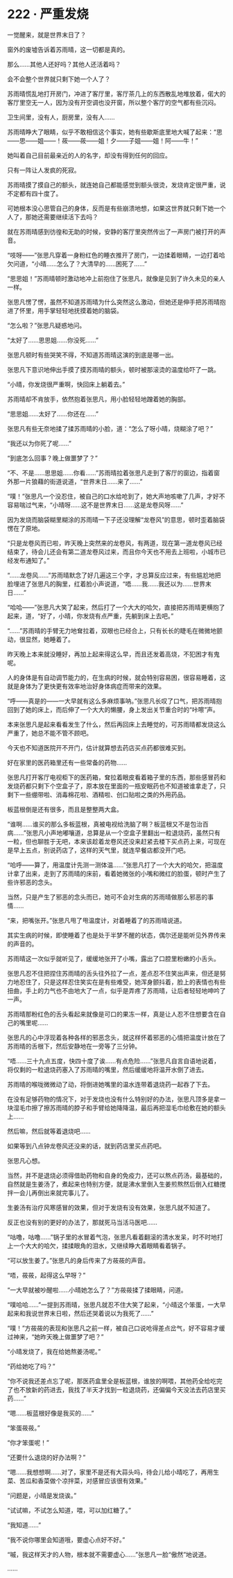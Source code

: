 # 222 · 严重发烧

一觉醒来，就是世界末日了？

窗外的废墟告诉着苏雨晴，这一切都是真的。

那么……其他人还好吗？其他人还活着吗？

会不会整个世界就只剩下她一个人了？

苏雨晴慌乱地打开房门，冲进了客厅里，客厅茶几上的东西散乱地堆放着，偌大的客厅里空无一人，因为没有开空调也没开窗，所以整个客厅的空气都有些沉闷。

卫生间里，没有人，厨房里，没有人……

苏雨晴睁大了眼睛，似乎不敢相信这个事实，她有些歇斯底里地大喊了起来：“思——思——姐——！莜——莜——姐！夕——子姐——姐！阿——牛！”

她叫着自己目前最亲近的人的名字，却没有得到任何的回应。

只有一阵让人发疯的死寂。

苏雨晴摸了摸自己的额头，就连她自己都能感觉到额头很烫，发烧肯定很严重，说不定都有四十度了。

可她根本没心思管自己的身体，反而是有些崩溃地想，如果这世界就只剩下她一个人了，那她还需要继续活下去吗？

就在苏雨晴感到彷徨和无助的时候，安静的客厅里突然传出了一声房门被打开的声音。

“吱呀——”张思凡穿着一身粉红色的睡衣推开了房门，一边揉着眼睛，一边打着哈欠问道，“小晴……怎么了？大清早的……困死了……”

“思思姐！”苏雨晴顿时激动地冲上前抱住了张思凡，就像是见到了许久未见的亲人一样。

张思凡愣了愣，虽然不知道苏雨晴为什么突然这么激动，但她还是伸手把苏雨晴抱进了怀里，用手掌轻轻地抚摸着她的脑袋。

“怎么啦？”张思凡疑惑地问。

“太好了……思思姐……你没死……”

张思凡顿时有些哭笑不得，不知道苏雨晴这演的到底是哪一出。

张思凡下意识地伸出手摸了摸苏雨晴的额头，顿时被那滚烫的温度给吓了一跳。

“小晴，你发烧很严重啊，快回床上躺着去。”

苏雨晴却不肯放手，依然抱着张思凡，用小脸轻轻地蹭着她的胸部。

“思思姐……太好了……你还在……”

张思凡有些无奈地揉了揉苏雨晴的小脸，道：“怎么了呀小晴，烧糊涂了吧？”

“我还以为你死了呢……”

“到底怎么回事？晚上做噩梦了？”

“不、不是……思思姐……你看……”苏雨晴拉着张思凡走到了客厅的窗边，指着窗外那一片狼藉的街道说道，“世界末日……来了……”

“噗！”张思凡一个没忍住，被自己的口水给呛到了，她大声地咳嗽了几声，才好不容易喘过气来，“小晴呀……这不是世界末日……这是龙卷风呀……”

因为发烧而脑袋糊里糊涂的苏雨晴一下子还没理解“龙卷风”的意思，顿时歪着脑袋愣在了原地。

“只是龙卷风而已啦，昨天晚上突然来的龙卷风，有两道，现在第一道龙卷风已经结束了，待会儿还会有第二道龙卷风过来，而且你今天也不用去上班啦，小城市已经发布通知了。”

“……龙卷风……”苏雨晴默念了好几遍这三个字，才总算反应过来，有些尴尬地把脸埋进了张思凡的胸里，红着脸小声说道，“唔……我……我还以为……世界末日……”

“哈哈——”张思凡大笑了起来，然后打了一个大大的哈欠，直接把苏雨晴更横抱了起来，道，“好了，小晴，你发烧有点严重，先躺到床上去吧。”

“……”苏雨晴的手臂无力地耷拉着，双眼也已经合上，只有长长的睫毛在微微地颤动，很显然，她睡着了。

昨天晚上本来就没睡好，再加上起来得这么早，而且还发着高烧，不犯困才有鬼呢。

人的身体是有自动调节能力的，在生病的时候，就会特别容易困，很容易睡着，这就是身体为了更快更有效率地治好身体病症而带来的效果。

“呼——真是的——一大早就有这么多麻烦事呐。”张思凡长叹了口气，把苏雨晴抱回到了她的床上，而后伸了一个大大的懒腰，身上发出关节重合时的“咔嚓”声。

本来张思凡是起来看看发生了什么，然后再回床上去睡觉的，可苏雨晴都发烧这么严重了，她总不能不管不顾吧。

今天也不知道医院开不开门，估计就算想去药店买点药都很难买到。

好在家里的医药箱里还有一些常备的药物……

张思凡打开客厅电视柜下的医药箱，耷拉着眼皮看着箱子里的东西，那些感冒药和发烧药都只剩下个空盒子了，原本放在里面的一瓶安眠药也不知道被谁拿走了，只剩下一些绷带啦、消毒棉花啦、酒精啦、创口贴啦之类的外用药品。

板蓝根倒是还有很多，而且是整整两大盒。

“谁啊……谁买的那么多板蓝根，真被电视给洗脑了啊？板蓝根又不是包治百病……”张思凡小声地嘟嚷道，总算是从一个空盒子里翻出一粒退烧药，虽然只有一粒，但也聊胜于无吧，本来该趁着龙卷风还没来赶紧去楼下买点药上来，可现在是早上五点，别说药店了，这样的天气里，就连早餐店都没开门吧。

“哈呼——算了，用温度计先测一测体温……”张思凡打了一个大大的哈欠，把温度计拿了出来，走到了苏雨晴的床前，看着她微张的小嘴和微红的脸蛋，顿时产生了些许邪恶的念头。

当然，只是产生了邪恶的念头而已，她可不会对生病的苏雨晴做那么邪恶的事情……

“来，把嘴张开。”张思凡甩了甩温度计，对着睡着了的苏雨晴说道。

其实生病的时候，即使睡着了也是处于半梦不醒的状态，偶尔还是能听见外界传来的声音的。

苏雨晴这一次似乎就听见了，缓缓地张开了小嘴，露出了口腔里粉嫩的小舌头。

张思凡忍不住把捏住苏雨晴的舌头往外拉了一点，差点忍不住笑出声来，但还是努力地忍住了，只是这样忍住笑实在是有些难受，她浑身颤抖着，脸上的表情也有些扭曲，手上的力气也不由地大了一点，似乎是弄疼了苏雨晴，让后者轻轻地呻吟了一声。

苏雨晴那粉红色的舌头看起来就像是可口的果冻一样，真是让人忍不住想要含在自己的嘴里呢……

张思凡的心中浮现着各种各样的邪恶念头，就这样怀着邪恶的心情把温度计放在了苏雨晴的舌根下，然后安静地在一旁等了三分钟。

“唔……三十九点五度，快四十度了诶……有点危险……”张思凡自言自语地说着，将仅剩的一粒退烧药塞入了苏雨晴的嘴里，然后缓缓地将温开水倒了进去。

苏雨晴的喉咙微微动了动，将倒进她嘴里的温水连带着退烧药一起吞了下去。

在没有足够药物的情况下，对于发烧也没有什么特别好的办法，张思凡顶多是拿一块湿毛巾擦了擦苏雨晴的脖子和手臂给她降降温，最后再把湿毛巾给敷在她的额头上……

然后嘛，然后就等着退烧吧……

如果等到八点钟龙卷风还没来的话，就到药店里买点药吧。

张思凡心想。

当然，并不是退烧必须得借助药物和自身的免疫力，还可以熬点药汤，最基础的，自然就是生姜汤了，煮起来也特别方便，就是沸水里倒入生姜煎熬然后倒入红糖搅拌一会儿再倒出来就完事儿了。

生姜汤有治疗风寒感冒的效果，但对于发烧有没有效果，张思凡就不知道了。

反正也没有别的更好的办法了，那就死马当活马医吧……

“咕噜，咕噜……”锅子里的水冒着气泡，张思凡看着翻滚的清水发呆，时不时地打上一个大大的哈欠，揉揉眼角的泪水，又继续睁大着眼睛看着锅子。

“可以放生姜了。”张思凡的身后传来了方莜莜的声音。

“唔，莜莜，起得这么早呀？”

“一大早就被吵醒啦……小晴她怎么了？”方莜莜揉了揉眼睛，问道。

“噗哈哈……”一提到苏雨晴，张思凡就忍不住大笑了起来，“小晴这个笨蛋，一大早起来和我说世界末日啦，然后还哭着说以为我死了……”

“噗！”方莜莜的表现和张思凡之前一样，被自己口说呛得差点岔气，好不容易才缓过神来，“她昨天晚上做噩梦了吧？”

“小晴发烧了，我在给她熬姜汤呢。”

“药给她吃了吗？”

“你不说我还差点忘了呢，那医药盒里全是板蓝根，谁放的啊喂，其他药全给吃完了也不放新的药进去，我找了半天才找到一粒退烧药，还偏偏今天没法去药店里买药……”

“嗯……板蓝根好像是我买的……”

“笨蛋莜莜。”

“你才笨蛋呢！”

“还要什么退烧的好办法啊？”

“嗯……我想想啊……对了，家里不是还有大蒜头吗，待会儿给小晴吃了，再用生菜、苦瓜和香菜做个凉拌菜，对感冒应该很有效果。”

“问题是，小晴是发烧诶。”

“试试嘛，不试怎么知道，喂，可以加红糖了。”

“我知道……”

“我不说你哪里会知道哦，要虚心点好不好。”

“嘁，我这样天才的人物，根本就不需要虚心……”张思凡一脸“傲然”地说道。

……
